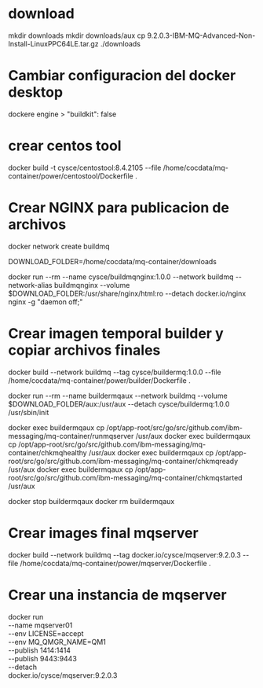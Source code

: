 # download
mkdir downloads
mkdir downloads/aux
cp 9.2.0.3-IBM-MQ-Advanced-Non-Install-LinuxPPC64LE.tar.gz ./downloads

# Cambiar configuracion del docker desktop
dockere engine > "buildkit": false

# crear centos tool
docker build -t cysce/centostool:8.4.2105 --file /home/cocdata/mq-container/power/centostool/Dockerfile .

# Crear NGINX para publicacion de archivos

docker network create buildmq

DOWNLOAD_FOLDER=/home/cocdata/mq-container/downloads

docker run --rm --name cysce/buildmqnginx:1.0.0 --network buildmq --network-alias buildmqnginx --volume $DOWNLOAD_FOLDER:/usr/share/nginx/html:ro --detach docker.io/nginx nginx -g "daemon off;"

# Crear imagen temporal builder y copiar archivos finales
docker build --network buildmq --tag cysce/buildermq:1.0.0 --file /home/cocdata/mq-container/power/builder/Dockerfile .

docker run --rm --name buildermqaux --network buildmq --volume $DOWNLOAD_FOLDER/aux:/usr/aux --detach cysce/buildermq:1.0.0 /usr/sbin/init

docker exec buildermqaux cp /opt/app-root/src/go/src/github.com/ibm-messaging/mq-container/runmqserver /usr/aux
docker exec buildermqaux cp /opt/app-root/src/go/src/github.com/ibm-messaging/mq-container/chkmqhealthy /usr/aux
docker exec buildermqaux cp /opt/app-root/src/go/src/github.com/ibm-messaging/mq-container/chkmqready /usr/aux
docker exec buildermqaux cp /opt/app-root/src/go/src/github.com/ibm-messaging/mq-container/chkmqstarted /usr/aux

docker stop buildermqaux
docker rm buildermqaux

# Crear images final mqserver
docker build --network buildmq --tag docker.io/cysce/mqserver:9.2.0.3 --file /home/cocdata/mq-container/power/mqserver/Dockerfile .

# Crear una instancia de mqserver
docker run \
  --name mqserver01 \
  --env LICENSE=accept \
  --env MQ_QMGR_NAME=QM1 \
  --publish 1414:1414 \
  --publish 9443:9443 \
  --detach \
  docker.io/cysce/mqserver:9.2.0.3

